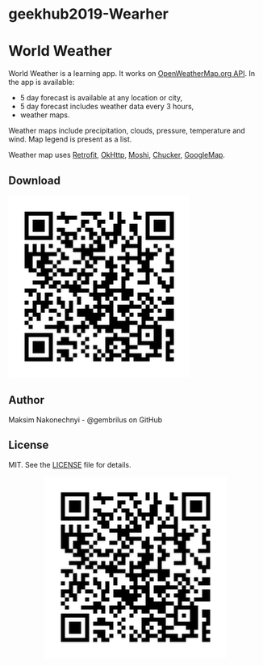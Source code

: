 # geekhub2019-Wearher
World Weather
=============

World Weather is a learning app. It works on [OpenWeatherMap.org API][1].
In the app is available:
* 5 day forecast is available at any location or city,
* 5 day forecast includes weather data every 3 hours,
* weather maps.

Weather maps include precipitation, clouds, pressure, temperature and wind. Map legend is present as a list.

Weather map uses [Retrofit][2], [OkHttp][3], [Moshi][4], [Chucker][5], [GoogleMap][6].

Download
--------


![](qr-code.gif)


Author
------
Maksim Nakonechnyi - @gembrilus on GitHub

License
-------
MIT. See the [LICENSE][7] file for details.

<p align="center">
  <img src="qr-code.gif" alt="qrcode gif"/>
</p>

[1]: https://openweathermap.org/api
[2]: https://square.github.io/retrofit/
[3]: https://square.github.io/okhttp/
[4]: https://github.com/square/moshi
[5]: https://github.com/ChuckerTeam/chucker
[6]: https://developers.google.com/maps/documentation/android-sdk/intro
[7]: https://github.com/gembrilus/geekhub2019-Wearher/blob/master/LICENSE
